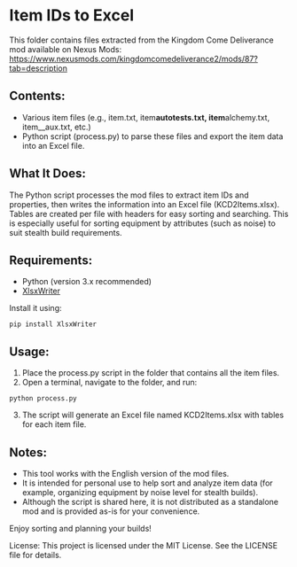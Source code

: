 # Item IDs to Excel

This folder contains files extracted from the Kingdom Come Deliverance mod available on Nexus Mods: https://www.nexusmods.com/kingdomcomedeliverance2/mods/87?tab=description

## Contents:

- Various item files (e.g., item.txt, item**autotests.txt, item**alchemy.txt, item\_\_aux.txt, etc.)
- Python script (process.py) to parse these files and export the item data into an Excel file.

## What It Does:

The Python script processes the mod files to extract item IDs and properties, then writes the information into an Excel file (KCD2Items.xlsx). Tables are created per file with headers for easy sorting and searching. This is especially useful for sorting equipment by attributes (such as noise) to suit stealth build requirements.

## Requirements:

- Python (version 3.x recommended)
- [XlsxWriter](https://xlsxwriter.readthedocs.io/en/latest/)

Install it using:

`pip install XlsxWriter`

## Usage:

1. Place the process.py script in the folder that contains all the item files.
2. Open a terminal, navigate to the folder, and run:

`python process.py`

3. The script will generate an Excel file named KCD2Items.xlsx with tables for each item file.

## Notes:

- This tool works with the English version of the mod files.
- It is intended for personal use to help sort and analyze item data (for example, organizing equipment by noise level for stealth builds).
- Although the script is shared here, it is not distributed as a standalone mod and is provided as-is for your convenience.

Enjoy sorting and planning your builds!

License:
This project is licensed under the MIT License. See the LICENSE file for details.

